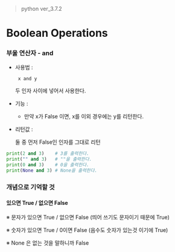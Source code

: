 > python ver_3.7.2

# Boolean Operations

### 부울 연산자 - and

- 사용법 :

  ` x and y`

  두 인자 사이에 넣어서 사용한다.

- 기능 :

  - 만약  x가 False 이면, x를 이외 경우에는 y를 리턴한다.

- 리턴값 :

  둘 중 먼저 False인 인자를 그대로 리턴

```python
print(2 and 3)    # 3를 출력한다.
print("" and 3)   # ""을 출력한다.
print(0 and 3)    # 0을 출력한다.
print(None and 3) # None을 출력한다.
```



### 개념으로 기억할 것

#### 있으면 True / 없으면 False

※ 문자가 있으면 True / 없으면 False     (띄어 쓰기도 문자이기 때문에 True)

※ 숫자가 있으면 True / 0이면 False       (음수도 숫자가 있는것 이기에 True)

※  None 은  없는 것을 말하니까 False